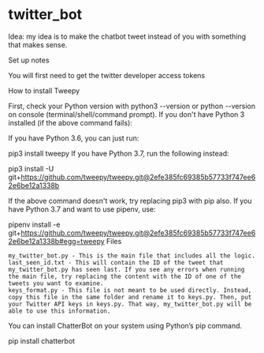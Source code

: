 # twitter_bot
Idea: my idea is to make the chatbot tweet instead of you with something that makes sense.

Set up notes

You will first need to get the twitter developer access tokens

How to install Tweepy

First, check your Python version with python3 --version or python --version on console (terminal/shell/command prompt).
If you don't have Python 3 installed (if the above command fails):

If you have Python 3.6, you can just run:

pip3 install tweepy
If you have Python 3.7, run the following instead:

pip3 install -U git+https://github.com/tweepy/tweepy.git@2efe385fc69385b57733f747ee62e6be12a1338b

If the above command doesn't work, try replacing pip3 with pip also.
If you have Python 3.7 and want to use pipenv, use:

pipenv install -e git+https://github.com/tweepy/tweepy.git@2efe385fc69385b57733f747ee62e6be12a1338b#egg=tweepy
Files

    my_twitter_bot.py - This is the main file that includes all the logic.
    last_seen_id.txt - This will contain the ID of the tweet that my_twitter_bot.py has seen last. If you see any errors when running the main file, try replacing the content with the ID of one of the tweets you want to examine.
    keys_format.py - This file is not meant to be used directly. Instead, copy this file in the same folder and rename it to keys.py. Then, put your Twitter API keys in keys.py. That way, my_twitter_bot.py will be able to use this information.

You can install ChatterBot on your system using Python’s pip command.

pip install chatterbot



